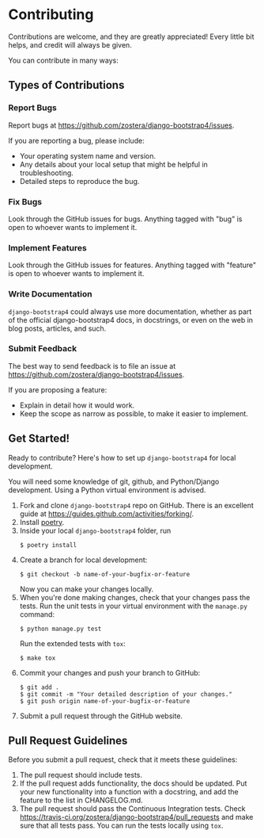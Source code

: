 # Contributing

Contributions are welcome, and they are greatly appreciated! Every
little bit helps, and credit will always be given.

You can contribute in many ways:

## Types of Contributions

### Report Bugs

Report bugs at <https://github.com/zostera/django-bootstrap4/issues>.

If you are reporting a bug, please include:

- Your operating system name and version.
- Any details about your local setup that might be helpful in troubleshooting.
- Detailed steps to reproduce the bug.

### Fix Bugs

Look through the GitHub issues for bugs. Anything tagged with \"bug\" is open to whoever wants to implement it.

### Implement Features

Look through the GitHub issues for features. Anything tagged with \"feature\" is open to whoever wants to implement it.

### Write Documentation

`django-bootstrap4` could always use more documentation, whether as part of the official django-bootstrap4 docs, in docstrings, or even on the web in blog posts, articles, and such.

### Submit Feedback

The best way to send feedback is to file an issue at
<https://github.com/zostera/django-bootstrap4/issues>.

If you are proposing a feature:

- Explain in detail how it would work.
- Keep the scope as narrow as possible, to make it easier to implement.

## Get Started!

Ready to contribute? Here\'s how to set up `django-bootstrap4` for local development.

You will need some knowledge of git, github, and Python/Django development. Using a Python virtual environment is advised.

1. Fork and clone `django-bootstrap4` repo on GitHub. There is an excellent guide at <https://guides.github.com/activities/forking/>.
2. Install [poetry](https://python-poetry.org).
3. Inside your local `django-bootstrap4` folder, run
    ```shell script
    $ poetry install
    ```
4. Create a branch for local development:
    ```shell script
    $ git checkout -b name-of-your-bugfix-or-feature
    ```
    Now you can make your changes locally.
5. When you\'re done making changes, check that your changes pass the tests.
    Run the unit tests in your virtual environment with the `manage.py` command:
    ```shell script
    $ python manage.py test
    ````
    Run the extended tests with `tox`:
    ```shell script
    $ make tox
    ```
6. Commit your changes and push your branch to GitHub:
    ```shell script
    $ git add .
    $ git commit -m "Your detailed description of your changes."
    $ git push origin name-of-your-bugfix-or-feature
    ```
7. Submit a pull request through the GitHub website.

## Pull Request Guidelines

Before you submit a pull request, check that it meets these guidelines:

1. The pull request should include tests.
2. If the pull request adds functionality, the docs should be updated. Put your new functionality into a function with a docstring, and add the feature to the list in CHANGELOG.md.
3. The pull request should pass the Continuous Integration tests. Check <https://travis-ci.org/zostera/django-bootstrap4/pull_requests> and make sure that all tests pass. You can run the tests locally using `tox`.
